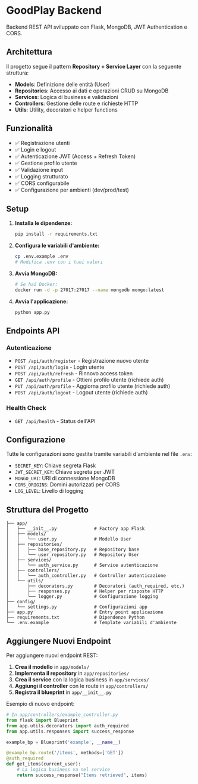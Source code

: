 # GoodPlay Backend

Backend REST API sviluppato con Flask, MongoDB, JWT Authentication e CORS.

## Architettura

Il progetto segue il pattern **Repository + Service Layer** con la seguente struttura:

- **Models**: Definizione delle entità (User)
- **Repositories**: Accesso ai dati e operazioni CRUD su MongoDB
- **Services**: Logica di business e validazioni
- **Controllers**: Gestione delle route e richieste HTTP
- **Utils**: Utility, decoratori e helper functions

## Funzionalità

- ✅ Registrazione utenti
- ✅ Login e logout
- ✅ Autenticazione JWT (Access + Refresh Token)  
- ✅ Gestione profilo utente
- ✅ Validazione input
- ✅ Logging strutturato
- ✅ CORS configurabile
- ✅ Configurazione per ambienti (dev/prod/test)

## Setup

1. **Installa le dipendenze:**
   ```bash
   pip install -r requirements.txt
   ```

2. **Configura le variabili d'ambiente:**
   ```bash
   cp .env.example .env
   # Modifica .env con i tuoi valori
   ```

3. **Avvia MongoDB:**
   ```bash
   # Se hai Docker:
   docker run -d -p 27017:27017 --name mongodb mongo:latest
   ```

4. **Avvia l'applicazione:**
   ```bash
   python app.py
   ```

## Endpoints API

### Autenticazione

- `POST /api/auth/register` - Registrazione nuovo utente
- `POST /api/auth/login` - Login utente
- `POST /api/auth/refresh` - Rinnovo access token
- `GET /api/auth/profile` - Ottieni profilo utente (richiede auth)
- `PUT /api/auth/profile` - Aggiorna profilo utente (richiede auth)
- `POST /api/auth/logout` - Logout utente (richiede auth)

### Health Check

- `GET /api/health` - Status dell'API

## Configurazione

Tutte le configurazioni sono gestite tramite variabili d'ambiente nel file `.env`:

- `SECRET_KEY`: Chiave segreta Flask
- `JWT_SECRET_KEY`: Chiave segreta per JWT
- `MONGO_URI`: URI di connessione MongoDB
- `CORS_ORIGINS`: Domini autorizzati per CORS
- `LOG_LEVEL`: Livello di logging

## Struttura del Progetto

```
├── app/
│   ├── __init__.py              # Factory app Flask
│   ├── models/
│   │   └── user.py              # Modello User
│   ├── repositories/
│   │   ├── base_repository.py   # Repository base
│   │   └── user_repository.py   # Repository User
│   ├── services/
│   │   └── auth_service.py      # Service autenticazione
│   ├── controllers/
│   │   └── auth_controller.py   # Controller autenticazione
│   └── utils/
│       ├── decorators.py        # Decoratori (auth_required, etc.)
│       ├── responses.py         # Helper per risposte HTTP
│       └── logger.py            # Configurazione logging
├── config/
│   └── settings.py              # Configurazioni app
├── app.py                       # Entry point applicazione
├── requirements.txt             # Dipendenze Python
└── .env.example                 # Template variabili d'ambiente
```

## Aggiungere Nuovi Endpoint

Per aggiungere nuovi endpoint REST:

1. **Crea il modello** in `app/models/`
2. **Implementa il repository** in `app/repositories/`
3. **Crea il service** con la logica business in `app/services/`
4. **Aggiungi il controller** con le route in `app/controllers/`
5. **Registra il blueprint** in `app/__init__.py`

Esempio di nuovo endpoint:
```python
# In app/controllers/example_controller.py
from flask import Blueprint
from app.utils.decorators import auth_required
from app.utils.responses import success_response

example_bp = Blueprint('example', __name__)

@example_bp.route('/items', methods=['GET'])
@auth_required
def get_items(current_user):
    # La logica business va nel service
    return success_response("Items retrieved", items)
```